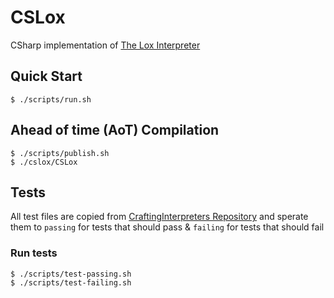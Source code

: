 # CSLox

CSharp implementation of [The Lox Interpreter](https://craftinginterpreters.com/the-lox-language.html)

## Quick Start

```console
$ ./scripts/run.sh
```

## Ahead of time (AoT) Compilation

```console
$ ./scripts/publish.sh
$ ./cslox/CSLox
```

## Tests

All test files are copied from [CraftingInterpreters Repository](https://github.com/munificent/craftinginterpreters/tree/master?tab=License-1-ov-file) and sperate them to `passing` for tests that should pass & `failing` for tests that should fail

### Run tests

```console
$ ./scripts/test-passing.sh
$ ./scripts/test-failing.sh
```